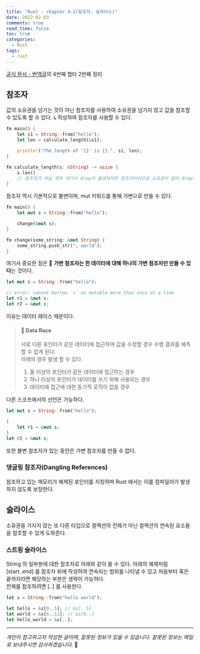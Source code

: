 ```yaml
---
title: "Rust - chapter 4-2(참조자, 슬라이스)"
date: 2022-02-03
comments: true
read_time: false
toc: true
categories:
  - Rust
tags:
  - rust
---
```


[공식 문서 - 번역글](https://rinthel.github.io/rust-lang-book-ko/ch02-00-guessing-game-tutorial.html)의 4번째 챕터 2번째 정리

## 참조자

값의 소유권을 넘기는 것이 아닌 참조자를 사용하여 소유권을 넘기지 않고 값을 참조할 수 있도록 할 수 있다. `&` 작성하여 참조자를 사용할 수 있다.

```rs
fn main() {
    let s1 = String::from("hello");
    let len = calculate_length(&s1);

    println!("The length of '{}' is {}.", s1, len);
}

fn calculate_length(s: &String) -> usize {
    s.len()
    // 참조자가 아닐 경우 여기서 drop이 발생하지만 참조자이이므로 소유권이 없어 drop이 발생하지 않는다.
}
```

참조자 역시 기본적으로 불변이며, mut 키워드를 통해 가변으로 만들 수 있다.

```rs
fn main() {
    let mut s = String::from("hello");

    change(&mut s);
}

fn change(some_string: &mut String) {
    some_string.push_str(", world");
}
```

여기서 중요한 점은 🚨 **가변 참조자는 한 데이터에 대해 하나의 가변 참조자만 만들 수 있다**는 것이다.

```rs
let mut s = String::from("hello");

// error: cannot borrow `s` as mutable more than once at a time
let r1 = &mut s;
let r2 = &mut s;
```

이유는 데이터 레이스 때문이다.

> #### 📔 Data Race
>
> 서로 다른 포인터가 같은 데이터에 접근하며 값을 수정할 경우 수행 결과를 예측할 수 없게 된다.  
> 아래의 경우 발생 할 수 있다.
>
> 1. 둘 이상의 포인터가 같은 데이터에 접근하는 경우
> 2. 하나 이상의 포인터가 데이터를 쓰기 위해 사용되는 경우
> 3. 데이터에 접근에 대한 동기적 로직이 없을 경우

다른 스코프에서의 선언은 가능하다.

```rs
let mut s = String::from("hello");

{
    let r1 = &mut s;
}
let r2 = &mut s;
```

또한 불변 참조자가 있는 동안은 가변 참조자를 만들 수 없다.

### 댕글링 참조자(Dangling References)

참조하고 있는 메모리가 해제된 포인터를 지칭하며 Rust 에서는 이를 컴파일러가 발생하지 않도록 보장한다.

## 슬라이스

소유권을 가지지 않는 또 다른 타입으로 컬렉션의 전체가 아닌 컬렉션의 연속된 요소들을 참조할 수 있게 도와준다.

### 스트링 슬라이스

String 의 일부분에 대한 참조자로 아래와 같이 쓸 수 있다.
아래의 예제처럼 [start..end] 를 참조자 뒤에 작성하여 연속되는 범위를 나타낼 수 있고 처음부터 혹은 끝까지라면 해당하는 부분은 생략이 가능하다.  
전체를 참조하려면 [..] 를 사용한다.

```rs
let s = String::from("hello world");

let hello = &s[0..5]; // &s[..5]
let world = &s[6..11]; // &s[6..]
let hello_world = &s[..];
```

<hr/>

_개인이 참고하고자 작성한 글이며, 잘못된 정보가 있을 수 있습니다. 잘못된 정보는 메일로 보내주시면 감사하겠습니다._ 🙏
